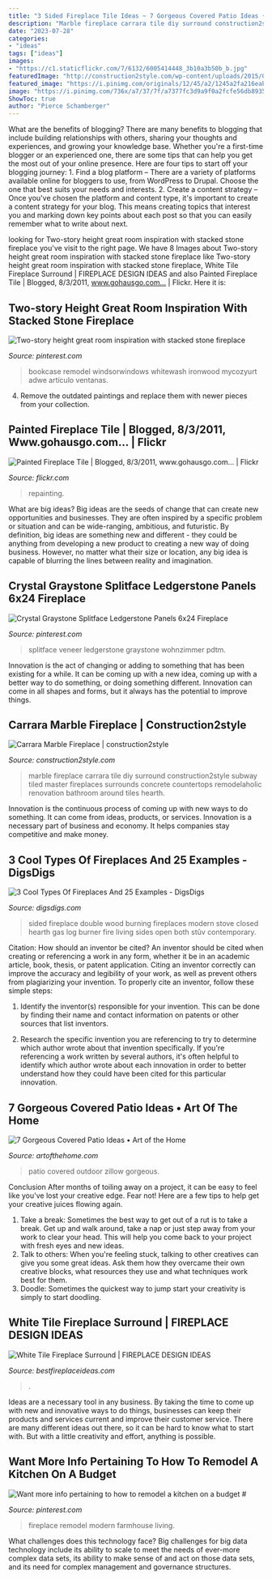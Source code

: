 ```yaml
---
title: "3 Sided Fireplace Tile Ideas ~ 7 Gorgeous Covered Patio Ideas • Art Of The Home"
description: "Marble fireplace carrara tile diy surround construction2style subway tiled master fireplaces surrounds concrete countertops remodelaholic renovation bathroom around tiles hearth"
date: "2023-07-28"
categories:
- "ideas"
tags: ["ideas"]
images:
- "https://c1.staticflickr.com/7/6132/6005414448_3b10a3b50b_b.jpg"
featuredImage: "http://construction2style.com/wp-content/uploads/2015/08/IMG_7587.jpg"
featured_image: "https://i.pinimg.com/originals/12/45/a2/1245a2fa216eab56944128c014c3cf5e.jpg"
image: "https://i.pinimg.com/736x/a7/37/7f/a7377fc3d9a9f0a2fcfe56db8935436a.jpg"
ShowToc: true
author: "Pierce Schamberger"
---
```



What are the benefits of blogging?
There are many benefits to blogging that include building relationships with others, sharing your thoughts and experiences, and growing your knowledge base. Whether you're a first-time blogger or an experienced one, there are some tips that can help you get the most out of your online presence. Here are four tips to start off your blogging journey: 1. Find a blog platform – There are a variety of platforms available online for bloggers to use, from WordPress to Drupal. Choose the one that best suits your needs and interests. 2. Create a content strategy – Once you've chosen the platform and content type, it's important to create a content strategy for your blog. This means creating topics that interest you and marking down key points about each post so that you can easily remember what to write about next. 
	

		
looking for Two-story height great room inspiration with stacked stone fireplace you've visit to the right page. We have 8 Images about Two-story height great room inspiration with stacked stone fireplace like Two-story height great room inspiration with stacked stone fireplace, White Tile Fireplace Surround | FIREPLACE DESIGN IDEAS and also Painted Fireplace Tile | Blogged, 8/3/2011, www.gohausgo.com… | Flickr. Here it is:
		
    
## Two-story Height Great Room Inspiration With Stacked Stone Fireplace

<img loading=lazy src="https://i.pinimg.com/originals/12/45/a2/1245a2fa216eab56944128c014c3cf5e.jpg" onerror="this.onerror=null;this.src='https://tse3.mm.bing.net/th?id=OIP.sEFcn1GmCReExWMsRQyLSAHaE3&amp;pid=15.1';" alt="Two-story height great room inspiration with stacked stone fireplace">

_Source: pinterest.com_

>bookcase remodel windsorwindows whitewash ironwood mycozyurt adwe artículo ventanas. 

	

4. Remove the outdated paintings and replace them with newer pieces from your collection. 

    
## Painted Fireplace Tile | Blogged, 8/3/2011, Www.gohausgo.com… | Flickr

<img loading=lazy src="https://c1.staticflickr.com/7/6132/6005414448_3b10a3b50b_b.jpg" onerror="this.onerror=null;this.src='https://tse4.mm.bing.net/th?id=OIP.J3FcE46lDW15KFequd77_AHaJ6&amp;pid=15.1';" alt="Painted Fireplace Tile | Blogged, 8/3/2011, www.gohausgo.com… | Flickr">

_Source: flickr.com_

>repainting. 

	

What are big ideas?
Big ideas are the seeds of change that can create new opportunities and businesses. They are often inspired by a specific problem or situation and can be wide-ranging, ambitious, and futuristic. By definition, big ideas are something new and different - they could be anything from developing a new product to creating a new way of doing business. However, no matter what their size or location, any big idea is capable of blurring the lines between reality and imagination.

    
## Crystal Graystone Splitface Ledgerstone Panels 6x24 Fireplace

<img loading=lazy src="https://i.pinimg.com/736x/a7/37/7f/a7377fc3d9a9f0a2fcfe56db8935436a.jpg" onerror="this.onerror=null;this.src='https://tse3.mm.bing.net/th?id=OIP.88bsqjRH2DMyGfyYssIZRgHaJ3&amp;pid=15.1';" alt="Crystal Graystone Splitface Ledgerstone Panels 6x24 Fireplace">

_Source: pinterest.com_

>splitface veneer ledgerstone graystone wohnzimmer pdtm. 

	

Innovation is the act of changing or adding to something that has been existing for a while. It can be coming up with a new idea, coming up with a better way to do something, or doing something different. Innovation can come in all shapes and forms, but it always has the potential to improve things.

    
## Carrara Marble Fireplace | Construction2style

<img loading=lazy src="http://construction2style.com/wp-content/uploads/2015/08/IMG_7587.jpg" onerror="this.onerror=null;this.src='https://tse3.mm.bing.net/th?id=OIP.aWCULwv4EmLfpZ5LCm-M1gHaLH&amp;pid=15.1';" alt="Carrara Marble Fireplace | construction2style">

_Source: construction2style.com_

>marble fireplace carrara tile diy surround construction2style subway tiled master fireplaces surrounds concrete countertops remodelaholic renovation bathroom around tiles hearth. 

	

Innovation is the continuous process of coming up with new ways to do something. It can come from ideas, products, or services. Innovation is a necessary part of business and economy. It helps companies stay competitive and make money.

    
## 3 Cool Types Of Fireplaces And 25 Examples - DigsDigs

<img loading=lazy src="https://www.digsdigs.com/photos/2017/10/26-a-wood-burning-closed-stove-visible-from-both-sides-is-a-gorgeous-modern-idea-to-bring-warmth.jpg" onerror="this.onerror=null;this.src='https://tse3.mm.bing.net/th?id=OIP.E27Vz9U4nC_TkrGt8KThJwHaLA&amp;pid=15.1';" alt="3 Cool Types Of Fireplaces And 25 Examples - DigsDigs">

_Source: digsdigs.com_

>sided fireplace double wood burning fireplaces modern stove closed hearth gas log burner fire living sides open both stûv contemporary. 

	

Citation: How should an inventor be cited?
An inventor should be cited when creating or referencing a work in any form, whether it be in an academic article, book, thesis, or patent application. Citing an inventor correctly can improve the accuracy and legibility of your work, as well as prevent others from plagiarizing your invention. To properly cite an inventor, follow these simple steps:
1. Identify the inventor(s) responsible for your invention. This can be done by finding their name and contact information on patents or other sources that list inventors.

2. Research the specific invention you are referencing to try to determine which author wrote about that invention specifically. If you're referencing a work written by several authors, it's often helpful to identify which author wrote about each innovation in order to better understand how they could have been cited for this particular innovation.


    
## 7 Gorgeous Covered Patio Ideas • Art Of The Home

<img loading=lazy src="https://www.artofthehome.com/wp-content/uploads/2017/04/02-Outdoor-Covered-Patio-Ideas.jpg" onerror="this.onerror=null;this.src='https://tse3.mm.bing.net/th?id=OIP.SdXMi1I9a_JcB2e-G7aUiwHaLB&amp;pid=15.1';" alt="7 Gorgeous Covered Patio Ideas • Art of the Home">

_Source: artofthehome.com_

>patio covered outdoor zillow gorgeous. 

	

Conclusion
After months of toiling away on a project, it can be easy to feel like you've lost your creative edge. Fear not! Here are a few tips to help get your creative juices flowing again.
1. Take a break: Sometimes the best way to get out of a rut is to take a break. Get up and walk around, take a nap or just step away from your work to clear your head. This will help you come back to your project with fresh eyes and new ideas.
2. Talk to others: When you're feeling stuck, talking to other creatives can give you some great ideas. Ask them how they overcame their own creative blocks, what resources they use and what techniques work best for them.
3. Doodle: Sometimes the quickest way to jump start your creativity is simply to start doodling.

    
## White Tile Fireplace Surround | FIREPLACE DESIGN IDEAS

<img loading=lazy src="https://bestfireplaceideas.com/wp-content/uploads/2015/10/white-tile-fireplace-surround.jpg" onerror="this.onerror=null;this.src='https://tse2.mm.bing.net/th?id=OIP.AyIoRIKxVSoyoYKgWbdPdQHaLH&amp;pid=15.1';" alt="White Tile Fireplace Surround | FIREPLACE DESIGN IDEAS">

_Source: bestfireplaceideas.com_

>. 

	

Ideas are a necessary tool in any business. By taking the time to come up with new and innovative ways to do things, businesses can keep their products and services current and improve their customer service. There are many different ideas out there, so it can be hard to know what to start with. But with a little creativity and effort, anything is possible.

    
## Want More Info Pertaining To How To Remodel A Kitchen On A Budget #

<img loading=lazy src="https://i.pinimg.com/originals/d6/ec/b9/d6ecb932fe5f0b3c3305ab113b6d36a6.png" onerror="this.onerror=null;this.src='https://tse3.mm.bing.net/th?id=OIP.SJoQGZL2_apKpMgiP_1NMwHaNL&amp;pid=15.1';" alt="Want more info pertaining to how to remodel a kitchen on a budget #">

_Source: pinterest.com_

>fireplace remodel modern farmhouse living. 

	

What challenges does this technology face?
Big challenges for big data technology include its ability to scale to meet the needs of ever-more complex data sets, its ability to make sense of and act on those data sets, and its need for complex management and governance structures.

